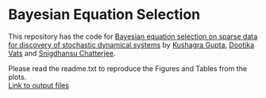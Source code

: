 # Bayesian Equation Selection
This repository has the code for [Bayesian equation selection on sparse data
for discovery of stochastic dynamical systems](https://arxiv.org/abs/2101.04437) by [Kushagra Gupta](https://kushagragpt99.github.io/), [Dootika Vats](https://dvats.github.io/) and [Snigdhansu Chatterjee](http://ansuchatterjee.com/).

Please read the readme.txt to reproduce the Figures and Tables from the plots.  
[Link to output files](https://www.dropbox.com/s/6apwet1qrmvgxsh/BEqSelection_files.zip?dl=0)
<!-- [Link to code with files](https://www.dropbox.com/sh/bwenyasx2o3cn57/AACRQJAdVTV2n0H8m8qTmL3ra?dl=0) -->

